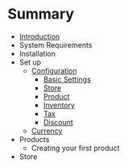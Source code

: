 # Summary

* [Introduction](README.md)
* System Requirements
* Installation
* Set up
   * [Configuration](configuration.md)
       * [Basic Settings](basic_settings.md)
       * [Store](store.md)
       * [Product](product.md)
       * [Inventory](inventory.md)
       * [Tax](tax.md)
       * [Discount](discount.md)
   * [Currency](currency.md)
* Products
   * Creating your first product
* Store

